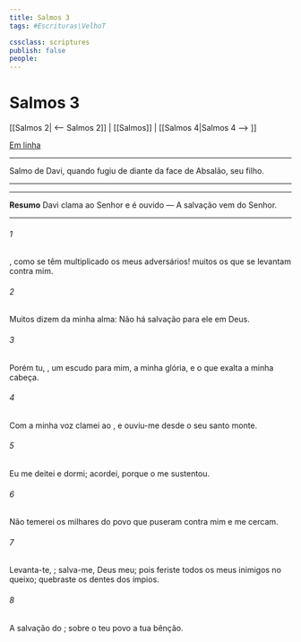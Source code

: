 ```yaml
---
title: Salmos 3
tags: #Escrituras\VelhoT

cssclass: scriptures
publish: false
people:
---
```


# Salmos 3
[[Salmos 2| <-- Salmos 2]] | [[Salmos]] | [[Salmos 4|Salmos 4 --> ]]

[Em linha](https://churchofjesuschrist.org/study/scriptures/ot/ps/3?lang=por)

---
Salmo de Davi, quando fugiu de diante da face de Absalão, seu filho.

---

---
__Resumo__
Davi clama ao Senhor e é ouvido — A salvação vem do Senhor.

---
###### 1 
, como se têm multiplicado os meus adversários!  muitos os que se levantam contra mim.

###### 2 
Muitos dizem da minha alma: Não há salvação para ele em Deus. 

###### 3 
Porém tu, ,  um escudo para mim, a minha glória, e o que exalta a minha cabeça.

###### 4 
Com a minha voz clamei ao , e ouviu-me desde o seu santo monte. 

###### 5 
Eu me deitei e dormi; acordei, porque o  me sustentou.

###### 6 
Não temerei os milhares do povo que  puseram contra mim e me cercam.

###### 7 
Levanta-te, ; salva-me, Deus meu; pois feriste todos os meus inimigos no queixo; quebraste os dentes dos ímpios.

###### 8 
A salvação  do ; sobre o teu povo  a tua bênção. 

